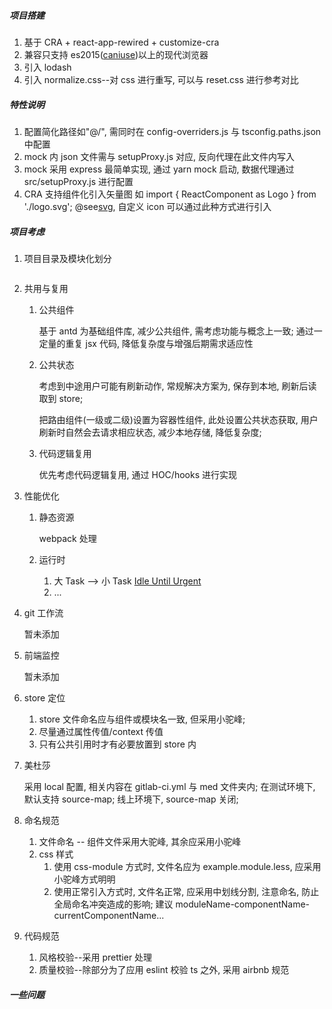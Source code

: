 ##### 项目搭建

1. 基于 CRA + react-app-rewired + customize-cra
2. 兼容只支持 es2015([caniuse](https://www.caniuse.com/#search=es6))以上的现代浏览器
3. 引入 lodash
4. 引入 normalize.css--对 css 进行重写, 可以与 reset.css 进行参考对比

##### 特性说明

1. 配置简化路径如"@/", 需同时在 config-overriders.js 与 tsconfig.paths.json 中配置
2. mock 内 json 文件需与 setupProxy.js 对应, 反向代理在此文件内写入
3. mock 采用 express 最简单实现, 通过 yarn mock 启动, 数据代理通过 src/setupProxy.js 进行配置
4. CRA 支持组件化引入矢量图 如 import { ReactComponent as Logo } from './logo.svg'; @see[svg](https://create-react-app.dev/docs/adding-images-fonts-and-files#adding-svgs), 自定义 icon 可以通过此种方式进行引入

##### 项目考虑

1. 项目目录及模块化划分

```tree

```

2. 共用与复用

    1. 公共组件

        基于 antd 为基础组件库, 减少公共组件, 需考虑功能与概念上一致; 通过一定量的重复 jsx 代码, 降低复杂度与增强后期需求适应性

    2. 公共状态

        考虑到中途用户可能有刷新动作, 常规解决方案为, 保存到本地, 刷新后读取到 store;

        把路由组件(一级或二级)设置为容器性组件, 此处设置公共状态获取, 用户刷新时自然会去请求相应状态, 减少本地存储, 降低复杂度;

    3. 代码逻辑复用

        优先考虑代码逻辑复用, 通过 HOC/hooks 进行实现

3. 性能优化

    1. 静态资源
         
       webpack 处理

    2. 运行时

        1. 大 Task --> 小 Task [Idle Until Urgent](https://philipwalton.com/articles/idle-until-urgent/)
        2. ...

4. git 工作流

    暂未添加

5. 前端监控

    暂未添加

6. store 定位

    1. store 文件命名应与组件或模块名一致, 但采用小驼峰;
    2. 尽量通过属性传值/context 传值
    3. 只有公共引用时才有必要放置到 store 内

7. 美杜莎

    采用 local 配置, 相关内容在 gitlab-ci.yml 与 med 文件夹内;
    在测试环境下, 默认支持 source-map;
    线上环境下, source-map 关闭;

8. 命名规范

    1. 文件命名 -- 组件文件采用大驼峰, 其余应采用小驼峰
    2. css 样式
        1. 使用 css-module 方式时, 文件名应为 example.module.less, 应采用小驼峰方式明明
        2. 使用正常引入方式时, 文件名正常, 应采用中划线分割, 注意命名, 防止全局命名冲突造成的影响; 建议 moduleName-componentName-currentComponentName...

9. 代码规范

    1. 风格校验--采用 prettier 处理
    2. 质量校验--除部分为了应用 eslint 校验 ts 之外, 采用 airbnb 规范

##### 一些问题
